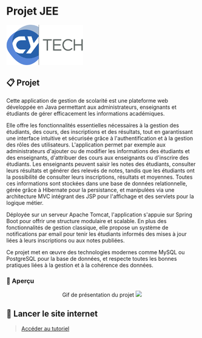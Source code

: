 # Projet JEE

<div>
  <img src="img/CYTechLogo.png" style="width: 40%;">
</div>

## 📋 Projet

Cette application de gestion de scolarité est une plateforme web développée en Java permettant aux administrateurs, enseignants et étudiants de gérer efficacement les informations académiques.

Elle offre les fonctionnalités essentielles nécessaires à la gestion des étudiants, des cours, des inscriptions et des résultats, tout en garantissant une interface intuitive et sécurisée grâce à l'authentification et à la gestion des rôles des utilisateurs. L'application permet par exemple aux administrateurs d'ajouter ou de modifier les informations des étudiants et des enseignants, d'attribuer des cours aux enseignants ou d'inscrire des étudiants. Les enseignants peuvent saisir les notes des étudiants, consulter leurs résultats et générer des relevés de notes, tandis que les étudiants ont la possibilité de consulter leurs inscriptions, résultats et moyennes. Toutes ces informations sont stockées dans une base de données relationnelle, gérée grâce à Hibernate pour la persistance, et manipulées via une architecture MVC intégrant des JSP pour l'affichage et des servlets pour la logique métier.

Déployée sur un serveur Apache Tomcat, l'application s'appuie sur Spring Boot pour offrir une structure modulaire et scalable. En plus des fonctionnalités de gestion classique, elle propose un système de notifications par email pour tenir les étudiants informés des mises à jour liées à leurs inscriptions ou aux notes publiées.

Ce projet met en œuvre des technologies modernes comme MySQL ou PostgreSQL pour la base de données, et respecte toutes les bonnes pratiques liées à la gestion et à la cohérence des données.

### 👀 Aperçu

<div align="center">
  Gif de présentation du projet
  <img src="img/.gif" />
</div>

## 🚀 Lancer le site internet
> [Accéder au tutoriel](docs/run_website.md)
